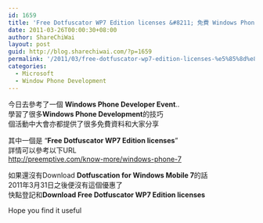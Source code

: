 ```yaml
---
id: 1659
title: 'Free Dotfuscator WP7 Edition licenses &#8211; 免費 Windows Phone 7 的Dotfuscator licenses 2011年3月31日前有效'
date: 2011-03-26T00:00:30+08:00
author: ShareChiWai
layout: post
guid: http://blog.sharechiwai.com/?p=1659
permalink: '/2011/03/free-dotfuscator-wp7-edition-licenses-%e5%85%8d%e8%b2%bb-windows-phone-7-%e7%9a%84dotfuscatorlicenses-2011%e5%b9%b43%e6%9c%8831%e6%97%a5%e5%89%8d%e6%9c%89%e6%95%88/'
categories:
  - Microsoft
  - Window Phone Development
---
```

今日去參考了一個 **Windows Phone Developer Event**..  
學習了很多**Windows Phone Development**的技巧  
個活動中大會亦都提供了很多免費資料和大家分享

其中一個是 &#8220;**Free Dotfuscator WP7 Edition licenses**&#8221;  
詳情可以參考以下URL  
 <a href="http://preemptive.com/know-more/windows-phone-7" target="_blank">http://preemptive.com/know-more/windows-phone-7</a>

如果還沒有Download **Dotfuscation for Windows Mobile 7**的話  
2011年3月31日之後便沒有這個優惠了  
快點登記和**Download Free Dotfuscator WP7 Edition licenses**

Hope you find it useful